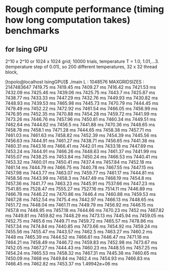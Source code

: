 # Rough compute performance (timing how long computation takes) benchmarks  

## for Ising GPU  

2^10 x 2^10 or 1024 x 1024 grid; 10000 trials, temperature T = 1.0, 1.01,...3. (temperature step of 0.01), so 200 different temperatures, 32 x 32 thread block, 

[topolo@localhost IsingGPU]$ ./main
 L : 1048576
 MAXGRIDSIZES : 2147483647
7419.75 ms
7419.45 ms
7409.27 ms
7416.42 ms
7421.53 ms
7432.09 ms
7425.46 ms
7439.06 ms
7425.75 ms
7443.7 ms
7425.87 ms
7438.77 ms
7433.33 ms
7447.29 ms
7432.76 ms
7449.93 ms
7430.82 ms
7448.93 ms
7439.53 ms
7465.98 ms
7445.73 ms
7470.79 ms
7444.45 ms
7479.49 ms
7452.22 ms
7472.92 ms
7461.54 ms
7466.05 ms
7456.99 ms
7476.95 ms
7452.35 ms
7470.88 ms
7454.28 ms
7459.72 ms
7441.99 ms
7473.26 ms
7446.76 ms
7457.96 ms
7450.81 ms
7460.34 ms
7449.51 ms
7462.64 ms
7444.82 ms
7456.5 ms
7441.88 ms
7470.36 ms
7448.65 ms
7458.78 ms
7458.1 ms
7471.28 ms
7444.65 ms
7458.38 ms
7457.71 ms
7461.03 ms
7461.63 ms
7458.82 ms
7452.39 ms
7454.39 ms
7445.56 ms
7456.63 ms
7444.91 ms
7461.27 ms
7438.71 ms
7456.65 ms
7441.38 ms
7460.31 ms
7443.16 ms
7466.41 ms
7442.01 ms
7433.18 ms
7447.89 ms
7453.24 ms
7444.91 ms
7466.26 ms
7448.63 ms
7461.37 ms
7441.99 ms
7455.07 ms
7438.25 ms
7453.84 ms
7450.24 ms
7466.53 ms
7440.41 ms
7453.32 ms
7460.01 ms
7450.41 ms
7437.4 ms
7457.84 ms
7452.18 ms
7461.14 ms
7444.79 ms
7466.75 ms
7440.78 ms
7467.55 ms
7447.15 ms
7457.98 ms
7443.77 ms
7463.07 ms
7459.77 ms
7461.17 ms
7444.81 ms
7458.56 ms
7443.99 ms
7458.3 ms
7447.49 ms
7468.19 ms
7454.8 ms
7457.36 ms
7441.77 ms
7463.23 ms
7445.91 ms
7537.66 ms
7447.23 ms
7541.85 ms
7528.47 ms
7555.27 ms
7527.16 ms
7514.11 ms
7446.89 ms
7466.78 ms
7446.22 ms
7470.86 ms
7446.4 ms
7460.88 ms
7459.53 ms
7467.28 ms
7452.54 ms
7475.4 ms
7442.97 ms
7466.13 ms
7448.65 ms
7451.72 ms
7448.04 ms
7461.11 ms
7449.79 ms
7456.92 ms
7446.15 ms
7457.8 ms
7446.95 ms
7457.18 ms
7444.66 ms
7470.23 ms
7452 ms
7467.82 ms
7449.81 ms
7459.82 ms
7448.29 ms
7473.13 ms
7445.94 ms
7459.05 ms
7452.75 ms
7465.6 ms
7449.71 ms
7459.72 ms
7465.57 ms
7478.86 ms
7457.34 ms
7474.84 ms
7440.85 ms
7473.66 ms
7454.92 ms
7459.24 ms
7455.56 ms
7455.47 ms
7443.57 ms
7462.5 ms
7463.27 ms
7460.2 ms
7448 ms
7465.39 ms
7444.52 ms
7466.61 ms
7446.47 ms
7471.18 ms
7464.21 ms
7458.49 ms
7446.72 ms
7459.83 ms
7452.98 ms
7473.67 ms
7452.05 ms
7467.27 ms
7444.43 ms
7460.23 ms
7448.55 ms
7457.25 ms
7454.24 ms
7465.53 ms
7458.32 ms
7467.31 ms
7445.38 ms
7460.65 ms
7450.09 ms
7468 ms
7449.84 ms
7462.4 ms
7454.93 ms
7466.83 ms
7466.45 ms
7462.82 ms
7453.37 ms
1.49942e+06 ms



